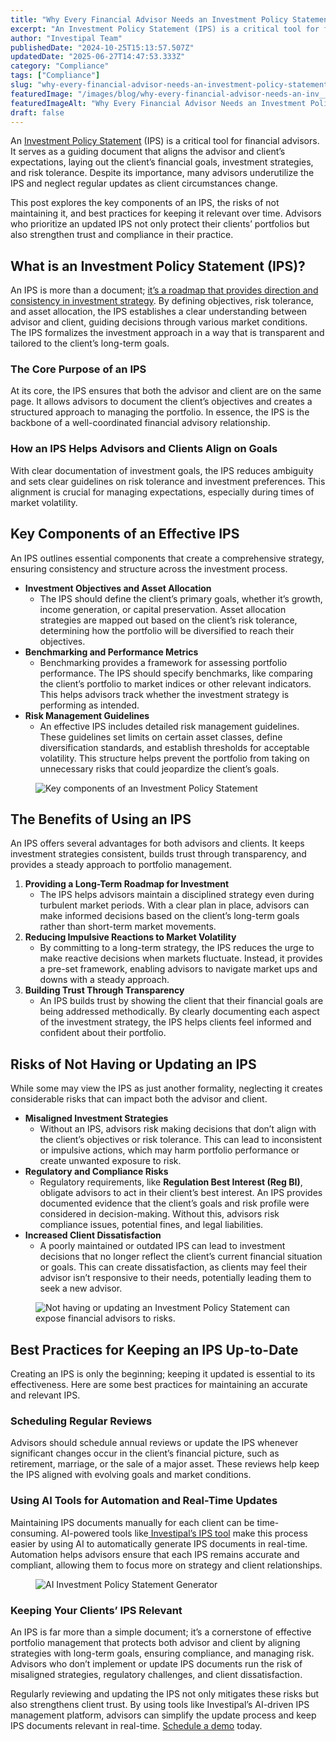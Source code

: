```yaml
---
title: "Why Every Financial Advisor Needs an Investment Policy Statement (IPS)"
excerpt: "An Investment Policy Statement (IPS) is a critical tool for financial advisors. It serves as a guiding document that aligns the advisor and client’s expectations, laying out the client’s financial goals, investment."
author: "Investipal Team"
publishedDate: "2024-10-25T15:13:57.507Z"
updatedDate: "2025-06-27T14:47:53.333Z"
category: "Compliance"
tags: ["Compliance"]
slug: "why-every-financial-advisor-needs-an-investment-policy-statement-ips"
featuredImage: "/images/blog/why-every-financial-advisor-needs-an-inv__671bb259f5969b05da9a5170_Why_20Every_20Financial_2.png"
featuredImageAlt: "Why Every Financial Advisor Needs an Investment Policy Statement (IPS)"
draft: false
---
```

<p id="">An <a href="/features/investment-policy-statements">Investment Policy Statement</a> (IPS) is a critical tool for financial advisors. It serves as a guiding document that aligns the advisor and client’s expectations, laying out the client’s financial goals, investment strategies, and risk tolerance. Despite its importance, many advisors underutilize the IPS and neglect regular updates as client circumstances change.</p><p id="">This post explores the key components of an IPS, the risks of not maintaining it, and best practices for keeping it relevant over time. Advisors who prioritize an updated IPS not only protect their clients’ portfolios but also strengthen trust and compliance in their practice.</p><h2 id=""><strong id="">What is an Investment Policy Statement (IPS)?</strong></h2><p id="">An IPS is more than a document; <a rel="noopener noreferrer" target="_blank" href="https://www.investopedia.com/terms/i/ips.asp">it’s a roadmap that provides direction and consistency in investment strategy</a>. By defining objectives, risk tolerance, and asset allocation, the IPS establishes a clear understanding between advisor and client, guiding decisions through various market conditions. The IPS formalizes the investment approach in a way that is transparent and tailored to the client’s long-term goals.</p><h3 id=""><strong id="">The Core Purpose of an IPS</strong></h3><p id="">At its core, the IPS ensures that both the advisor and client are on the same page. It allows advisors to document the client’s objectives and creates a structured approach to managing the portfolio. In essence, the IPS is the backbone of a well-coordinated financial advisory relationship.</p><h3 id=""><strong id="">How an IPS Helps Advisors and Clients Align on Goals</strong></h3><p id="">With clear documentation of investment goals, the IPS reduces ambiguity and sets clear guidelines on risk tolerance and investment preferences. This alignment is crucial for managing expectations, especially during times of market volatility.</p><h2 id=""><strong id="">Key Components of an Effective IPS</strong></h2><p id="">An IPS outlines essential components that create a comprehensive strategy, ensuring consistency and structure across the investment process.</p><ul><li>‍<strong id="">Investment Objectives and Asset Allocation</strong>‍<ul><li>The IPS should define the client’s primary goals, whether it’s growth, income generation, or capital preservation. Asset allocation strategies are mapped out based on the client’s risk tolerance, determining how the portfolio will be diversified to reach their objectives.<strong id="">‍</strong></li></ul></li><li><strong id="">Benchmarking and Performance Metrics</strong>‍<ul><li>Benchmarking provides a framework for assessing portfolio performance. The IPS should specify benchmarks, like comparing the client’s portfolio to market indices or other relevant indicators. This helps advisors track whether the investment strategy is performing as intended.<strong id="">‍</strong></li></ul></li><li><strong id="">Risk Management Guidelines</strong>‍<ul><li>An effective IPS includes detailed risk management guidelines. These guidelines set limits on certain asset classes, define diversification standards, and establish thresholds for acceptable volatility. This structure helps prevent the portfolio from taking on unnecessary risks that could jeopardize the client’s goals.</li></ul></li></ul><figure class="w-richtext-figure-type-image w-richtext-align-fullwidth" style="max-width:2240px" data-rt-type="image" data-rt-align="fullwidth" data-rt-max-width="2240px"><div><img src="/images/blog/why-every-financial-advisor-needs-an-inv__671bb5b5cb05aa69aaefd2ed_671bb2c809ea6e3d7faa487d_.png" loading="lazy" alt="Key components of an Investment Policy Statement"></div></figure><h2 id=""><strong id="">The Benefits of Using an IPS</strong></h2><p id="">An IPS offers several advantages for both advisors and clients. It keeps investment strategies consistent, builds trust through transparency, and provides a steady approach to portfolio management.</p><ol start=""><li>‍<strong id="">Providing a Long-Term Roadmap for Investment</strong>‍<ul><li>The IPS helps advisors maintain a disciplined strategy even during turbulent market periods. With a clear plan in place, advisors can make informed decisions based on the client’s long-term goals rather than short-term market movements.<strong id="">‍</strong></li></ul></li><li><strong id="">Reducing Impulsive Reactions to Market Volatility</strong>‍<ul><li>By committing to a long-term strategy, the IPS reduces the urge to make reactive decisions when markets fluctuate. Instead, it provides a pre-set framework, enabling advisors to navigate market ups and downs with a steady approach.<strong id="">‍</strong></li></ul></li><li><strong id="">Building Trust Through Transparency</strong>‍<ul><li>An IPS builds trust by showing the client that their financial goals are being addressed methodically. By clearly documenting each aspect of the investment strategy, the IPS helps clients feel informed and confident about their portfolio.</li></ul></li></ol><h2 id=""><strong id="">Risks of Not Having or Updating an IPS</strong></h2><p id="">While some may view the IPS as just another formality, neglecting it creates considerable risks that can impact both the advisor and client.</p><ul><li>‍<strong id="">Misaligned Investment Strategies</strong>‍<ul><li>Without an IPS, advisors risk making decisions that don’t align with the client’s objectives or risk tolerance. This can lead to inconsistent or impulsive actions, which may harm portfolio performance or create unwanted exposure to risk.<strong id="">‍</strong></li></ul></li><li><strong id="">Regulatory and Compliance Risks</strong>‍<ul><li>Regulatory requirements, like <strong id="">Regulation Best Interest (Reg BI)</strong>, obligate advisors to act in their client’s best interest. An IPS provides documented evidence that the client’s goals and risk profile were considered in decision-making. Without this, advisors risk compliance issues, potential fines, and legal liabilities.<strong id="">‍</strong></li></ul></li><li><strong id="">Increased Client Dissatisfaction</strong>‍<ul><li>A poorly maintained or outdated IPS can lead to investment decisions that no longer reflect the client’s current financial situation or goals. This can create dissatisfaction, as clients may feel their advisor isn’t responsive to their needs, potentially leading them to seek a new advisor.</li></ul></li></ul><figure class="w-richtext-figure-type-image w-richtext-align-fullwidth" style="max-width:2240px" data-rt-type="image" data-rt-align="fullwidth" data-rt-max-width="2240px"><div><img src="/images/blog/why-every-financial-advisor-needs-an-inv__671bb5b5cb05aa69aaefd2e7_671bb32ec7d040d980b3f2a2_.png" loading="lazy" alt="Not having or updating an Investment Policy Statement can expose financial advisors to risks."></div></figure><h2 id=""><strong id="">Best Practices for Keeping an IPS Up-to-Date</strong></h2><p id="">Creating an IPS is only the beginning; keeping it updated is essential to its effectiveness. Here are some best practices for maintaining an accurate and relevant IPS.</p><h3 id=""><strong id="">Scheduling Regular Reviews</strong></h3><p id="">Advisors should schedule annual reviews or update the IPS whenever significant changes occur in the client’s financial picture, such as retirement, marriage, or the sale of a major asset. These reviews help keep the IPS aligned with evolving goals and market conditions.</p><h3 id=""><strong id="">Using AI Tools for Automation and Real-Time Updates</strong></h3><p id="">Maintaining IPS documents manually for each client can be time-consuming. AI-powered tools like<a href="/features/investment-policy-statements"> Investipal’s IPS tool</a> make this process easier by using AI&nbsp;to automatically generate IPS documents in real-time. Automation helps advisors ensure that each IPS remains accurate and compliant, allowing them to focus more on strategy and client relationships.</p><figure class="w-richtext-figure-type-image w-richtext-align-fullwidth" style="max-width:2240px" data-rt-type="image" data-rt-align="fullwidth" data-rt-max-width="2240px"><div><img src="/images/blog/why-every-financial-advisor-needs-an-inv__671bb5b4cb05aa69aaefd2de_671bb33fd970d2d9fc0772be_.png" loading="lazy" alt="AI Investment Policy Statement Generator"></div></figure><h3 id=""><strong id="">Keeping Your Clients’ IPS Relevant</strong></h3><p id="">An IPS is far more than a simple document; it’s a cornerstone of effective portfolio management that protects both advisor and client by aligning strategies with long-term goals, ensuring compliance, and managing risk. Advisors who don’t implement or update IPS documents run the risk of misaligned strategies, regulatory challenges, and client dissatisfaction.</p><p id="">Regularly reviewing and updating the IPS not only mitigates these risks but also strengthens client trust. By using tools like Investipal’s AI-driven IPS management platform, advisors can simplify the update process and keep IPS documents relevant in real-time. <a href="/book-a-demo">Schedule a demo</a> today.</p>